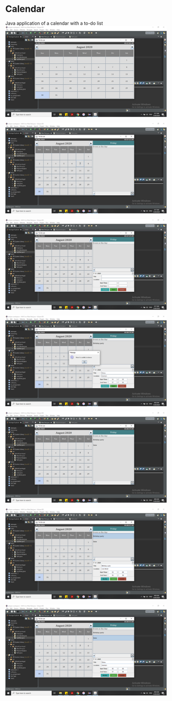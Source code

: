 # Calendar
Java application of a calendar with a to-do list
![](images/Screenshot%20(349).png)

![](images/Screenshot%20(350).png)

![](images/Screenshot%20(351).png)

![](images/Screenshot%20(352).png)

![](images/Screenshot%20(353).png)

![](images/Screenshot%20(354).png)

![](images/Screenshot%20(355).png)

